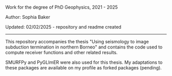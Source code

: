 # 
Work for the degree of PhD Geophysics, 2021 - 2025

Author: Sophia Baker

Updated: 02/02/2025 - repository and readme created

_______

This repository accompanies the thesis "Using seismology to image subduction termination in northern Borneo" and contains the code used to compute receiver functions and other related results.

SMURFPy and PyGLImER were also used for this thesis. My adaptations to these packages are available on my profile as forked packages (pending).
